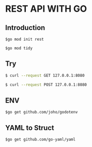 # REST API WITH GO

## Introduction

`$go mod init rest`

`$go mod tidy`
## Try
```bash
$ curl --request GET 127.0.0.1:8080

$ curl --request POST 127.0.0.1:8080
```


## ENV

`$go get github.com/joho/godotenv`

## YAML to Struct

`$go get github.com/go-yaml/yaml`
